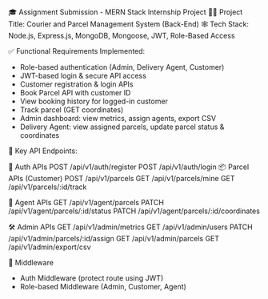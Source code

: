 🎓 Assignment Submission - MERN Stack Internship Project
👨‍💻 Project Title: Courier and Parcel Management System (Back-End)
🕸️ Tech Stack: Node.js, Express.js, MongoDB, Mongoose, JWT, Role-Based Access

✅ Functional Requirements Implemented:
- Role-based authentication (Admin, Delivery Agent, Customer)
- JWT-based login & secure API access
- Customer registration & login APIs
- Book Parcel API with customer ID
- View booking history for logged-in customer
- Track parcel (GET coordinates)
- Admin dashboard: view metrics, assign agents, export CSV
- Delivery Agent: view assigned parcels, update parcel status & coordinates


🚀 Key API Endpoints:

🔐 Auth APIs
POST /api/v1/auth/register
POST /api/v1/auth/login
📦 Parcel APIs (Customer)
POST /api/v1/parcels
GET /api/v1/parcels/mine
GET /api/v1/parcels/:id/track


🚚 Agent APIs
GET /api/v1/agent/parcels
PATCH /api/v1/agent/parcels/:id/status
PATCH /api/v1/agent/parcels/:id/coordinates


🛠️ Admin APIs
GET /api/v1/admin/metrics
GET /api/v1/admin/users
PATCH /api/v1/admin/parcels/:id/assign
GET /api/v1/admin/parcels
GET /api/v1/admin/export/csv


🔐 Middleware
- Auth Middleware (protect route using JWT)
- Role-based Middleware (Admin, Customer, Agent)
